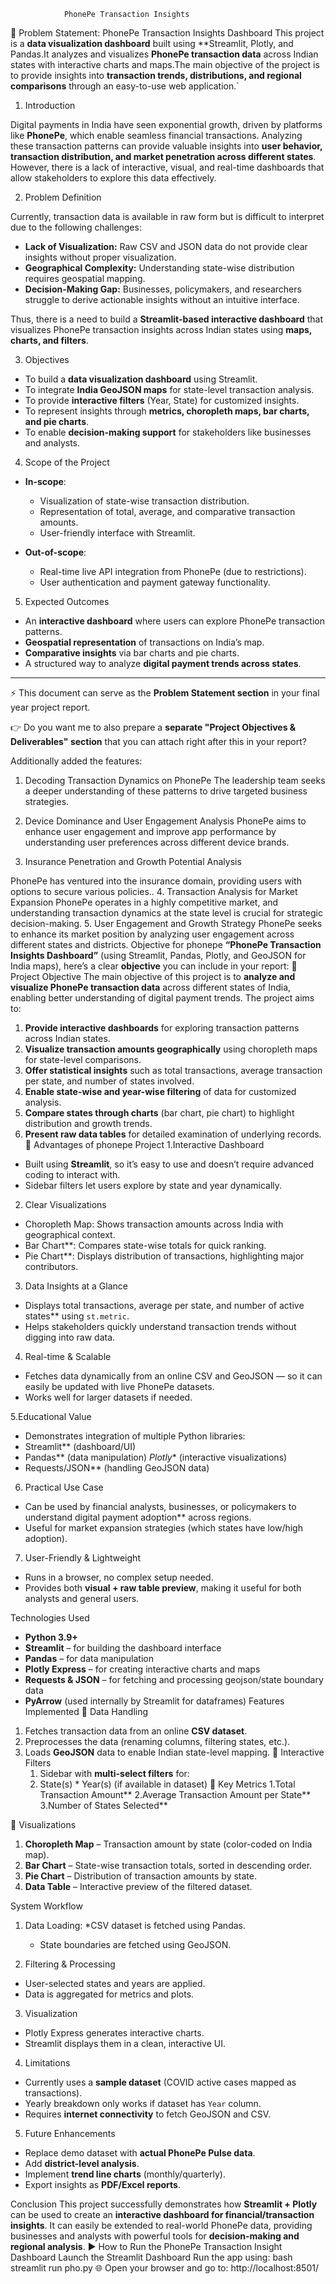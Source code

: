                 PhonePe Transaction Insights

 📄 Problem Statement: PhonePe Transaction Insights Dashboard
This project is a **data visualization dashboard** built using **Streamlit, Plotly, and Pandas.It analyzes and visualizes **PhonePe transaction data** across Indian states with interactive charts and maps.The main objective of the project is to provide insights into **transaction trends, distributions, and regional comparisons** through an easy-to-use web application.`
1. Introduction

Digital payments in India have seen exponential growth, driven by platforms like **PhonePe**, which enable seamless financial transactions. Analyzing these transaction patterns can provide valuable insights into **user behavior, transaction distribution, and market penetration across different states**. However, there is a lack of interactive, visual, and real-time dashboards that allow stakeholders to explore this data effectively.

 2. Problem Definition

Currently, transaction data is available in raw form but is difficult to interpret due to the following challenges:

* **Lack of Visualization:** Raw CSV and JSON data do not provide clear insights without proper visualization.
* **Geographical Complexity:** Understanding state-wise distribution requires geospatial mapping.
* **Decision-Making Gap:** Businesses, policymakers, and researchers struggle to derive actionable insights without an intuitive interface.

Thus, there is a need to build a **Streamlit-based interactive dashboard** that visualizes PhonePe transaction insights across Indian states using **maps, charts, and filters**.



 3. Objectives

* To build a **data visualization dashboard** using Streamlit.
* To integrate **India GeoJSON maps** for state-level transaction analysis.
* To provide **interactive filters** (Year, State) for customized insights.
* To represent insights through **metrics, choropleth maps, bar charts, and pie charts**.
* To enable **decision-making support** for stakeholders like businesses and analysts.

 4. Scope of the Project

* **In-scope**:

  * Visualization of state-wise transaction distribution.
  * Representation of total, average, and comparative transaction amounts.
  * User-friendly interface with Streamlit.

* **Out-of-scope**:

  * Real-time live API integration from PhonePe (due to restrictions).
  * User authentication and payment gateway functionality.
 5. Expected Outcomes

* An **interactive dashboard** where users can explore PhonePe transaction patterns.
* **Geospatial representation** of transactions on India’s map.
* **Comparative insights** via bar charts and pie charts.
* A structured way to analyze **digital payment trends across states**.

---

⚡ This document can serve as the **Problem Statement section** in your final year project report.

👉 Do you want me to also prepare a **separate "Project Objectives & Deliverables" section** that you can attach right after this in your report?


Additionally added the features:
1. Decoding Transaction Dynamics on PhonePe
The leadership team seeks a deeper understanding of these patterns to drive targeted business strategies.
2. Device Dominance and User Engagement Analysis
PhonePe aims to enhance user engagement and improve app performance by understanding user preferences across different device brands. 


3. Insurance Penetration and Growth Potential Analysis

PhonePe has ventured into the insurance domain, providing users with options to secure various policies..
4. Transaction Analysis for Market Expansion
PhonePe operates in a highly competitive market, and understanding transaction dynamics at the state level is crucial for strategic decision-making. 
5. User Engagement and Growth Strategy
PhonePe seeks to enhance its market position by analyzing user engagement across different states and districts. 
Objective for phonepe
**“PhonePe Transaction Insights Dashboard”** (using Streamlit, Pandas, Plotly, and GeoJSON for India maps), here’s a clear **objective** you can include in your report:
 🎯 Project Objective
The main objective of this project is to **analyze and visualize PhonePe transaction data** across different states of India, enabling better understanding of digital payment trends. The project aims to:
1. **Provide interactive dashboards** for exploring transaction patterns across Indian states.
2. **Visualize transaction amounts geographically** using choropleth maps for state-level comparisons.
3. **Offer statistical insights** such as total transactions, average transaction per state, and number of states involved.
4. **Enable state-wise and year-wise filtering** of data for customized analysis.
5. **Compare states through charts** (bar chart, pie chart) to highlight distribution and growth trends.
6. **Present raw data tables** for detailed examination of underlying records.
🎯 Advantages of phonepe Project
1.Interactive Dashboard
 * Built using **Streamlit**, so it’s easy to use and doesn’t require advanced coding to interact with.
 * Sidebar filters let users explore by state and year dynamically.
2. Clear Visualizations
* Choropleth Map: Shows transaction amounts across India with geographical context.
* Bar Chart**: Compares state-wise totals for quick ranking.
 * Pie Chart**: Displays distribution of transactions, highlighting major contributors.

3. Data Insights at a Glance
 * Displays total transactions, average per state, and number of active states** using `st.metric`.
 * Helps stakeholders quickly understand transaction trends without digging into raw data.

4. Real-time & Scalable
 * Fetches data dynamically from an online CSV and GeoJSON — so it can easily be updated with live PhonePe datasets.
 * Works well for larger datasets if needed.


5.Educational Value
 * Demonstrates integration of multiple Python libraries:
 * Streamlit** (dashboard/UI)
 * Pandas** (data manipulation)
 *Plotly** (interactive visualizations)
 * Requests/JSON** (handling GeoJSON data)

6. Practical Use Case
  * Can be used by financial analysts, businesses, or policymakers to understand digital payment adoption** across regions.
 * Useful for market expansion strategies (which states have low/high adoption).

7. User-Friendly & Lightweight
 * Runs in a browser, no complex setup needed.
 * Provides both **visual + raw table preview**, making it useful for both analysts and general users.

Technologies Used
* **Python 3.9+**
* **Streamlit** – for building the dashboard interface
* **Pandas** – for data manipulation
* **Plotly Express** – for creating interactive charts and maps
* **Requests & JSON** – for fetching and processing geojson/state boundary data
* **PyArrow** (used internally by Streamlit for dataframes)
 Features Implemented
 🔹 Data Handling
1. Fetches transaction data from an online **CSV dataset**.
2. Preprocesses the data (renaming columns, filtering states, etc.).
3. Loads **GeoJSON** data to enable Indian state-level mapping.
 🔹 Interactive Filters
    1. Sidebar with **multi-select filters** for:
    2. State(s) * Year(s) (if available in dataset)
   🔹 Key Metrics
1.Total Transaction Amount**
2.Average Transaction Amount per State**
3.Number of States Selected**

🔹 Visualizations
1. **Choropleth Map** – Transaction amount by state (color-coded on India map).
2. **Bar Chart** – State-wise transaction totals, sorted in descending order.
3. **Pie Chart** – Distribution of transaction amounts by state.
4. **Data Table** – Interactive preview of the filtered dataset.

System Workflow
1. Data Loading:
    *CSV dataset is fetched using Pandas.
   * State boundaries are fetched using GeoJSON.

2. Filtering & Processing
  * User-selected states and years are applied.
   * Data is aggregated for metrics and plots.
 3. Visualization
  * Plotly Express generates interactive charts.
   * Streamlit displays them in a clean, interactive UI.
4. Limitations
* Currently uses a **sample dataset** (COVID active cases mapped as transactions).
* Yearly breakdown only works if dataset has `Year` column.
* Requires **internet connectivity** to fetch GeoJSON and CSV.

 5. Future Enhancements
* Replace demo dataset with **actual PhonePe Pulse data**.
* Add **district-level analysis**.
* Implement **trend line charts** (monthly/quarterly).
* Export insights as **PDF/Excel reports**.

Conclusion
This project successfully demonstrates how **Streamlit + Plotly** can be used to create an **interactive dashboard for financial/transaction insights**.
It can easily be extended to real-world PhonePe data, providing businesses and analysts with powerful tools for **decision-making and regional analysis**.
▶️ How to Run the PhonePe Transaction Insight Dashboard
Launch the Streamlit Dashboard
Run the app using: bash streamlit run pho.py 🌐 Open your browser and go to:  http://localhost:8501/
